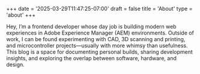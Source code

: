 +++
date = '2025-03-29T11:47:25-07:00'
draft = false
title = 'About'
type = 'about'
+++

Hey, I’m a frontend developer whose day job is building modern web experiences in Adobe Experience Manager (AEM) environments. Outside of work, I can be found experimenting with CAD, 3D scanning and printing, and microcontroller projects—usually with more whimsy than usefulness. This blog is a space for documenting personal builds, sharing development insights, and exploring the overlap between software, hardware, and design.
